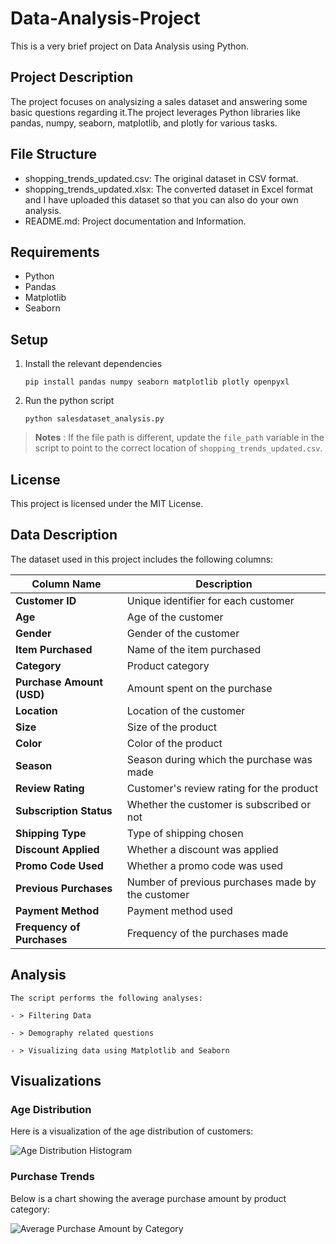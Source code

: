 # Data-Analysis-Project
This is a very brief project on Data Analysis using Python.

## Project Description
The project focuses on analysizing a sales dataset and answering some basic questions regarding it.The project leverages Python libraries like pandas, numpy, seaborn, matplotlib, and plotly for various tasks.

## File Structure
- shopping_trends_updated.csv: The original dataset in CSV format.
- shopping_trends_updated.xlsx: The converted dataset in Excel format and I have uploaded this dataset so that you can also do your own analysis.
- README.md: Project documentation and Information.

## Requirements
- Python
- Pandas
- Matplotlib
- Seaborn

## Setup
1. Install the relevant dependencies
    ```
    pip install pandas numpy seaborn matplotlib plotly openpyxl
    ```
2. Run the python script
   ```
   python salesdataset_analysis.py
   ```

> **Notes** : If the file path is different, update the `file_path` variable in the script to point to the correct location of `shopping_trends_updated.csv`.

## License
This project is licensed under the MIT License.


## Data Description
The dataset used in this project includes the following columns:

| Column Name            | Description                                      |
| ---------------------- | ------------------------------------------------ |
| **Customer ID**        | Unique identifier for each customer              |
| **Age**                | Age of the customer                              |
| **Gender**             | Gender of the customer                           |
| **Item Purchased**     | Name of the item purchased                       |
| **Category**           | Product category                                 |
| **Purchase Amount (USD)** | Amount spent on the purchase                  |
| **Location**           | Location of the customer                         |
| **Size**               | Size of the product                              |
| **Color**              | Color of the product                             |
| **Season**             | Season during which the purchase was made        |
| **Review Rating**      | Customer's review rating for the product         |
| **Subscription Status** | Whether the customer is subscribed or not       |
| **Shipping Type**      | Type of shipping chosen                          |
| **Discount Applied**   | Whether a discount was applied                   |
| **Promo Code Used**    | Whether a promo code was used                    |
| **Previous Purchases** | Number of previous purchases made by the customer|
| **Payment Method**     | Payment method used                              |
| **Frequency of Purchases** | Frequency of the purchases made             |

## Analysis
    The script performs the following analyses:
    
    - > Filtering Data
    
    - > Demography related questions
    
    - > Visualizing data using Matplotlib and Seaborn

## Visualizations

### Age Distribution

Here is a visualization of the age distribution of customers:

![Age Distribution Histogram](https://github.com/user-attachments/assets/505a6e58-c03b-4e9b-89f7-3156d29d3357)


### Purchase Trends

Below is a chart showing the average purchase amount by product category:

![Average Purchase Amount by Category](https://github.com/user-attachments/assets/24f2403e-742b-441e-a91a-7a4f05183dfb)



